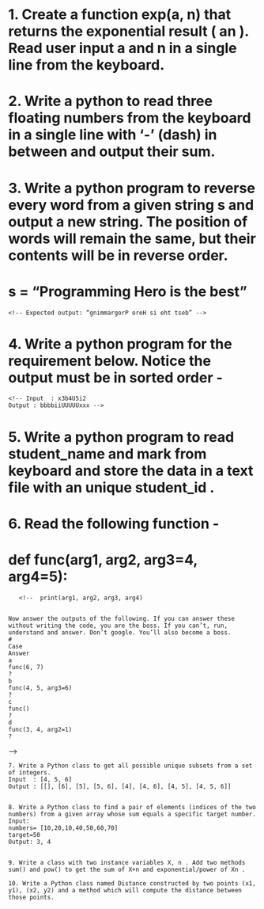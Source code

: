 #  1. Create a function exp(a, n) that returns the exponential result ( an ). Read user input a and n in a single line from the keyboard.

   <!--  Example input:
    >> enter numbers: 2 3

    Example Output:
    >> result is: 8 -->


  #  2. Write a python to read three floating numbers from the keyboard in a single line with ‘-’ (dash) in between and output their sum.

   <!--  Example input:
    >> enter numbers: 2.3-4.5-1.7

    Example Output:
    >> sum is: 8.5 -->


   # 3. Write a python program to reverse every word from a given string s and output a new string. The position of words will remain the same, but their contents will be in reverse order.

# s = “Programming Hero is the best”

    <!-- Expected output: “gnimmargorP oreH si eht tseb” -->

   # 4. Write a python program for the requirement below. Notice the output must be in sorted order -
    <!-- Input  : x3b4U5i2
    Output : bbbbiiUUUUUxxx -->


# 5. Write a python program to read student_name and mark from keyboard and store the data in a text file with an unique student_id .


  #  6. Read the following function -
   # def func(arg1, arg2, arg3=4, arg4=5):
       <!--  print(arg1, arg2, arg3, arg4)


    Now answer the outputs of the following. If you can answer these without writing the code, you are the boss. If you can’t, run, understand and answer. Don’t google. You’ll also become a boss.
    #
    Case
    Answer
    a
    func(6, 7)
    ?
    b
    func(4, 5, arg3=6)
    ?
    c
    func()
    ?
    d
    func(3, 4, arg2=1)
    ?
 -->

    7. Write a Python class to get all possible unique subsets from a set of integers.
    Input  : [4, 5, 6] 
    Output : [[], [6], [5], [5, 6], [4], [4, 6], [4, 5], [4, 5, 6]]


    8. Write a Python class to find a pair of elements (indices of the two numbers) from a given array whose sum equals a specific target number.
    Input:
    numbers= [10,20,10,40,50,60,70]
    target=50 
    Output: 3, 4


    9. Write a class with two instance variables X, n . Add two methods sum() and pow() to get the sum of X+n and exponential/power of Xn .

    10. Write a Python class named Distance constructed by two points (x1, y1), (x2, y2) and a method which will compute the distance between those points.
